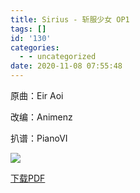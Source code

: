 ```yaml
---
title: Sirius - 斩服少女 OP1
tags: []
id: '130'
categories:
  - - uncategorized
date: 2020-11-08 07:55:48
---
```


原曲：Eir Aoi

改编：Animenz

扒谱：PianoVI

![](https://animenz.anotia.top/wp-content/uploads/2020/11/sirius-723x1024.png)

[下载PDF](https://animenz.anotia.top/wp-content/uploads/2020/11/Animenz-Sirius-Kill-la-Kill.pdf)